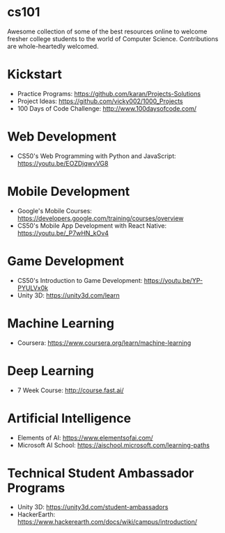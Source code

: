 # cs101
Awesome collection of some of the best resources online to welcome fresher college students to the world of Computer Science. Contributions are whole-heartedly welcomed.

# Kickstart
* Practice Programs: <https://github.com/karan/Projects-Solutions>
* Project Ideas: <https://github.com/vicky002/1000_Projects>
* 100 Days of Code Challenge: <http://www.100daysofcode.com/>

# Web Development
* CS50's Web Programming with Python and JavaScript: <https://youtu.be/EOZDjqwvVG8>

# Mobile Development
* Google's Mobile Courses: <https://developers.google.com/training/courses/overview>
* CS50's Mobile App Development with React Native: <https://youtu.be/_P7wHN_kOv4>

# Game Development
* CS50's Introduction to Game Development: <https://youtu.be/YP-PYULVx0k>
* Unity 3D: <https://unity3d.com/learn>

# Machine Learning
* Coursera: <https://www.coursera.org/learn/machine-learning>

# Deep Learning
* 7 Week Course: <http://course.fast.ai/>

# Artificial Intelligence
* Elements of AI: <https://www.elementsofai.com/>
* Microsoft AI School: <https://aischool.microsoft.com/learning-paths>

# Technical Student Ambassador Programs
* Unity 3D: <https://unity3d.com/student-ambassadors>
* HackerEarth: <https://www.hackerearth.com/docs/wiki/campus/introduction/>
